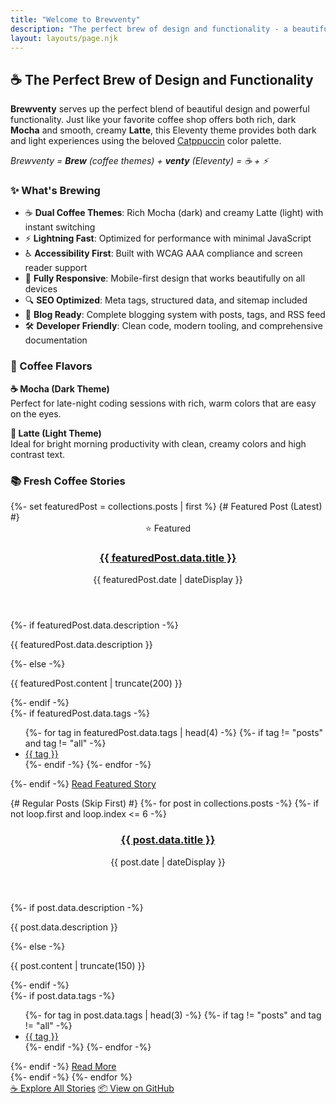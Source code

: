 ```yaml
---
title: "Welcome to Brewventy"
description: "The perfect brew of design and functionality - a beautiful Eleventy starter theme featuring Catppuccin Mocha and Latte flavors"
layout: layouts/page.njk
---
```


## ☕ The Perfect Brew of Design and Functionality

**Brewventy** serves up the perfect blend of beautiful design and powerful functionality. Just like your favorite coffee shop offers both rich, dark **Mocha** and smooth, creamy **Latte**, this Eleventy theme provides both dark and light experiences using the beloved [Catppuccin](https://github.com/catppuccin/catppuccin) color palette.

*Brewventy = **Brew** (coffee themes) + **venty** (Eleventy) = ☕ + ⚡*

### ✨ What's Brewing

- ☕ **Dual Coffee Themes**: Rich Mocha (dark) and creamy Latte (light) with instant switching
- ⚡ **Lightning Fast**: Optimized for performance with minimal JavaScript
- ♿ **Accessibility First**: Built with WCAG AAA compliance and screen reader support
- 📱 **Fully Responsive**: Mobile-first design that works beautifully on all devices
- 🔍 **SEO Optimized**: Meta tags, structured data, and sitemap included
- 📝 **Blog Ready**: Complete blogging system with posts, tags, and RSS feed
- 🛠️ **Developer Friendly**: Clean code, modern tooling, and comprehensive documentation

### 🎨 Coffee Flavors

**☕ Mocha (Dark Theme)**  
Perfect for late-night coding sessions with rich, warm colors that are easy on the eyes.

**🥛 Latte (Light Theme)**  
Ideal for bright morning productivity with clean, creamy colors and high contrast text.

### 📚 Fresh Coffee Stories

<div class="post-grid">
{%- set featuredPost = collections.posts | first %}
{# Featured Post (Latest) #}
<article class="post-card post-card--featured">
<header class="post-card__header">
<div class="featured-badge">⭐ Featured</div>
<h3 class="post-card__title">
<a href="{{ featuredPost.url }}">{{ featuredPost.data.title }}</a>
</h3>
<time class="post-card__date" datetime="{{ featuredPost.date | dateISO }}">
{{ featuredPost.date | dateDisplay }}
</time>
</header>
<div class="post-card__body">
{%- if featuredPost.data.description -%}
<p class="post-card__excerpt">{{ featuredPost.data.description }}</p>
{%- else -%}
<p class="post-card__excerpt">{{ featuredPost.content | truncate(200) }}</p>
{%- endif -%}
</div>
<footer class="post-card__footer">
<div class="post-card__meta">
{%- if featuredPost.data.tags -%}
<ul class="post-card__tags">
{%- for tag in featuredPost.data.tags | head(4) -%}
{%- if tag != "posts" and tag != "all" -%}
<li><a href="/tags/{{ tag | slugify }}/" class="post-card__tag">{{ tag }}</a></li>
{%- endif -%}
{%- endfor -%}
</ul>
{%- endif -%}
<a href="{{ featuredPost.url }}" class="post-card__read-more">Read Featured Story</a>
</div>
</footer>
</article>

{# Regular Posts (Skip First) #}
{%- for post in collections.posts -%}
{%- if not loop.first and loop.index <= 6 -%}
<article class="post-card">
<header class="post-card__header">
<h3 class="post-card__title">
<a href="{{ post.url }}">{{ post.data.title }}</a>
</h3>
<time class="post-card__date" datetime="{{ post.date | dateISO }}">
{{ post.date | dateDisplay }}
</time>
</header>
<div class="post-card__body">
{%- if post.data.description -%}
<p class="post-card__excerpt">{{ post.data.description }}</p>
{%- else -%}
<p class="post-card__excerpt">{{ post.content | truncate(150) }}</p>
{%- endif -%}
</div>
<footer class="post-card__footer">
<div class="post-card__meta">
{%- if post.data.tags -%}
<ul class="post-card__tags">
{%- for tag in post.data.tags | head(3) -%}
{%- if tag != "posts" and tag != "all" -%}
<li><a href="/tags/{{ tag | slugify }}/" class="post-card__tag">{{ tag }}</a></li>
{%- endif -%}
{%- endfor -%}
</ul>
{%- endif -%}
<a href="{{ post.url }}" class="post-card__read-more">Read More</a>
</div>
</footer>
</article>
{%- endif -%}
{%- endfor %}
</div>

<div class="btn-group btn-group--center mt-xl">
  <a href="/blog/" class="btn btn--primary">☕ Explore All Stories</a>
  <a href="hhttps://github.com/kylereddoch/brewventy" class="btn btn--ghost">📦 View on GitHub</a>
</div>